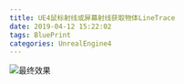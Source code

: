 ```yaml
---
title: UE4鼠标射线或屏幕射线获取物体LineTrace
date: 2019-04-12 15:22:02
tags: BluePrint
categories: UnrealEngine4
---
```

![最终效果](LineTrace.jpg)